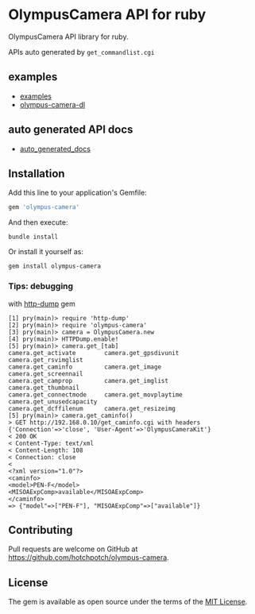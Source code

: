 # OlympusCamera API for ruby

OlympusCamera API library for ruby.

APIs auto generated by `get_commandlist.cgi`

## examples

- [examples](./examples/)
- [olympus-camera-dl](https://github.com/hotchpotch/olympus-camera-dl)

## auto generated API docs

- [auto_generated_docs](./auto_generated_docs/)

## Installation

Add this line to your application's Gemfile:

```ruby
gem 'olympus-camera'
```

And then execute:

    bundle install

Or install it yourself as:

    gem install olympus-camera

### Tips: debugging

with [http-dump](https://github.com/hotchpotch/http-dump) gem

```
[1] pry(main)> require 'http-dump'
[2] pry(main)> require 'olympus-camera'
[3] pry(main)> camera = OlympusCamera.new
[4] pry(main)> HTTPDump.enable!
[5] pry(main)> camera.get_[tab]
camera.get_activate        camera.get_gpsdivunit      camera.get_rsvimglist
camera.get_caminfo         camera.get_image           camera.get_screennail
camera.get_camprop         camera.get_imglist         camera.get_thumbnail
camera.get_connectmode     camera.get_movplaytime     camera.get_unusedcapacity
camera.get_dcffilenum      camera.get_resizeimg
[5] pry(main)> camera.get_caminfo()
> GET http://192.168.0.10/get_caminfo.cgi with headers {'Connection'=>'close', 'User-Agent'=>'OlympusCameraKit'}
< 200 OK
< Content-Type: text/xml
< Content-Length: 108
< Connection: close
<
<?xml version="1.0"?>
<caminfo>
<model>PEN-F</model>
<MISOAExpComp>available</MISOAExpComp>
</caminfo>
=> {"model"=>["PEN-F"], "MISOAExpComp"=>["available"]}
```

## Contributing

Pull requests are welcome on GitHub at https://github.com/hotchpotch/olympus-camera.

## License

The gem is available as open source under the terms of the [MIT License](https://opensource.org/licenses/MIT).
